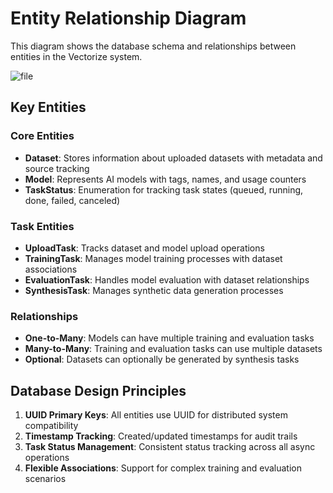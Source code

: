 # Entity Relationship Diagram

This diagram shows the database schema and relationships between entities in the Vectorize system.

![file](out/entity-relation.svg)

## Key Entities

### Core Entities

- **Dataset**: Stores information about uploaded datasets with metadata and source tracking
- **Model**: Represents AI models with tags, names, and usage counters
- **TaskStatus**: Enumeration for tracking task states (queued, running, done, failed, canceled)

### Task Entities

- **UploadTask**: Tracks dataset and model upload operations
- **TrainingTask**: Manages model training processes with dataset associations
- **EvaluationTask**: Handles model evaluation with dataset relationships
- **SynthesisTask**: Manages synthetic data generation processes

### Relationships

- **One-to-Many**: Models can have multiple training and evaluation tasks
- **Many-to-Many**: Training and evaluation tasks can use multiple datasets
- **Optional**: Datasets can optionally be generated by synthesis tasks

## Database Design Principles

1. **UUID Primary Keys**: All entities use UUID for distributed system compatibility
2. **Timestamp Tracking**: Created/updated timestamps for audit trails
3. **Task Status Management**: Consistent status tracking across all async operations
4. **Flexible Associations**: Support for complex training and evaluation scenarios
